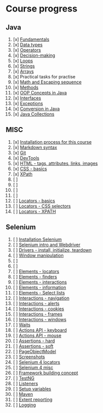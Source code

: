 # Course progress 

## Java 

1. [x] [Fundamentals](fundamentals/markdown/Fundamentals.md)
2. [x] [Data types](fundamentals/0markdown/DataTypes.md)
3. [x] [Operators](fundamentals/markdown/Operators.md)
4. [x] [Decision-making](fundamentals/markdown/DecisionMaking.md)
5. [x] [Loops](fundamentals/markdown/Loops.md)
6. [x] [Strings](fundamentals/markdown/Strings.md)
7. [x] [Arrays](fundamentals/markdown/Arrays.md)
8. [x] Practical tasks for practise
9. [x] [Math and Escaping sequence](fundamentals/markdown/Misc.md)
10. [x] [Methods](fundamentals/markdown/Methods.md)
11. [x] [OOP Concepts in Java](fundamentals/markdown/OOP.md)
12. [x] [Interfaces](fundamentals/markdown/OOP2.md)
14. [x] [Exceptions](fundamentals/markdown/Exceptions.md)
15. [x] [Conversion in Java](fundamentals/markdown/Conversion.md)
16. [x] [Java Collections](fundamentals/markdown/Collections.md)

## MISC

1. [x] [Installation process for this course](installations/basicSetup.md)
2. [x] [Markdown syntax](misc/Markdown.md)
3. [x] [Git](misc/Git.md)
4. [x] [DevTools](misc/DevTools.md)
5. [x] [HTML - tags, attributes, links, images](misc/Html.md)
6. [x] [CSS - basics](locators/markdown/CssSelectors.md)
7. [x] [XPath](locators/markdown/Xpath.md)
8. [ ] []()
9. [ ] []()
10. [ ] []()
11. [ ] []()
12. [ ] [Locators - basics]()
13. [ ] [Locators - CSS selectors]()
14. [ ] [Locators - XPATH]()

## Selenium

1. [ ] [Installation Selenium]()
2. [ ] [Selenium intro and Webdriver]()
3. [ ] [Drivers - install, initialize, teardown]()
4. [ ] [Window manipulation]()
5. [ ] []()
6. [ ] []()
7. [ ] [Elements - locators]()
8. [ ] [Elements - finders]()
9. [ ] [Elements - interactions]()
10. [ ] [Elements - information]()
11. [ ] [Elements - Select lists]()
12. [ ] [Interactions - navigation]()
13. [ ] [Interactions - alerts]()
14. [ ] [Interactions - cookies]()
15. [ ] [Interactions - frames]()
16. [ ] [Interactions - windows]()
17. [ ] [Waits]()
18. [ ] [Actions API - keyboard]()
19. [ ] [Actions API - mouse]()
20. [ ] [Assertions - hard]()
21. [ ] [Assertions - soft]()
22. [ ] [PageObjectModel]()
23. [ ] [Screenshots]()
24. [ ] [Selenium 4 locators]()
25. [ ] [Selenium 4 misc]()
26. [ ] [Framework building concept]()
27. [ ] [TestNG]()
28. [ ] [Listeners]()
29. [ ] [Setup variables]()
30. [ ] [Maven]()
31. [ ] [Extent reporting]()
32. [ ] [Logging]()


